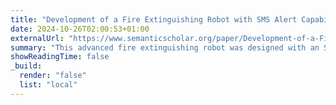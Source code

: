 ```yaml
---
title: "Development of a Fire Extinguishing Robot with SMS Alert Capabilities"
date: 2024-10-26T02:00:53+01:00
externalUrl: "https://www.semanticscholar.org/paper/Development-of-a-Fire-Extinguishing-Robot-with-SMS-Owoeye-Olaonipekun/4d765b4778c8f8428f28a1b656a744c2ef2cdc19"
summary: "This advanced fire extinguishing robot was designed with an SMS alert feature to not only notify occupants of the building but also send an immediate alert message to a registered phone number. It then proceeds to extinguish the fire, unmanned."
showReadingTime: false
_build:
  render: "false"
  list: "local"
---
```


